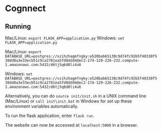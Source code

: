 # Cognnect

## Running

Mac/Linux: `export FLASK_APP=application.py`
Windows: `set FLASK_APP=application.py`

Mac/Linux: `export DATABASE_URL=postgres://vzihzhagmfngky:e520bab65138c9d74fc92b5f48330f530dd8a3e33ecb51c9ca2781ea5fd8ddd4@ec2-174-129-226-232.compute-1.amazonaws.com:5432/d6tj5q6d0li4u6`

Windows: `set DATABASE_URL=postgres://vzihzhagmfngky:e520bab65138c9d74fc92b5f48330f530dd8a3e33ecb51c9ca2781ea5fd8ddd4@ec2-174-129-226-232.compute-1.amazonaws.com:5432/d6tj5q6d0li4u6`

Alternatively, you can do `source init/init.sh` in a UNIX command line (Mac/Linux) or `call init\init.bat` in Windows for set up these environment variables automatically.

To run the flask application, enter `flask run`.

The website can now be accessed at `localhost:5000` in a browser.
